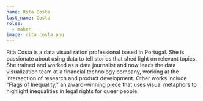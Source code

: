 ```yaml
---
name: Rita Costa
last_name: Costa
roles:
  - maker
image: rita_costa.png
---
```

Rita Costa is a data visualization professional based in Portugal. She is passionate about using data to tell stories that shed light on relevant topics. She trained and worked as a data journalist and now leads the data visualization team at a financial technology company, working at the intersection of research and product development. Other works include "Flags of Inequality," an award-winning piece that uses visual metaphors to highlight inequalities in legal rights for queer people.

